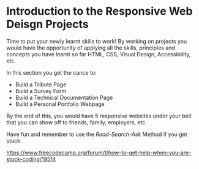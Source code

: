 # Introduction to the Responsive Web Deisgn Projects

Time to put your newly learnt skills to work! By working on projects you would have the opportunity of applying all the skills, principles and concepts you have learnt so far HTML, CSS, Visual Design, Accessibility, etc.

In this section you get the cance to:
* Build a Tribute Page
* Build a Survey Form
* Build a Technical Documentation Page
* Build a Personal Portfolio Webpage

By the end of this, you would have 5 responsive websites under your belt that you can show off to friends, family, employers, etc. 

Have fun and remember to use the *Read-Search-Ask* Method if you get stuck.

https://www.freecodecamp.org/forum/t/how-to-get-help-when-you-are-stuck-coding/19514